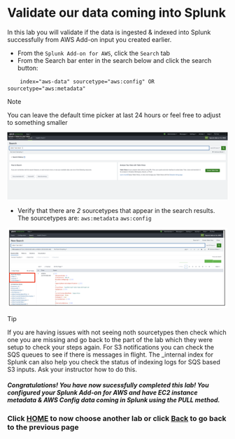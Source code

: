 # Validate our data coming into Splunk
In this lab you will validate if the data is ingested & indexed into Splunk successfully from AWS Add-on input you created earlier.

- From the `Splunk Add-on for AWS`, click the `Search` tab
- From the Search bar enter in the search below and click the search button:

```text
    index="aws-data" sourcetype="aws:config" OR sourcetype="aws:metadata"
```

>[!NOTE]
>You can leave the default time picker at last 24 hours or feel free to adjust to something smaller

![image_tag](/static/10_awsaddon/validate_data/Image_1.png)


- Verify that there are *2* sourcetypes that appear in the search results. The sourcetypes are:
    `aws:metadata`
    `aws:config`

![image_tag](/static/10_awsaddon/validate_data/Image_2.png)

>[!TIP]
>If you are having issues with not seeing noth sourcetypes then check which one  you are missing and go back to the part of the lab which they were setup to check your steps again. For S3 notifications you can check the SQS queues to see if there is messages in flight. The _internal index for Splunk can also help you check the status of indexing logs for SQS based S3 inputs. Ask your instructor how to do this. 

##### Congratulations! You have now sucessfully completed this lab! You configured your Splunk Add-on for AWS and have EC2 instance metadata & AWS Config data coming in Splunk using the PULL method. 

### Click <a>[HOME](/README.md)</a> to now choose another lab or click <a>[Back](/content/Lab1_awsaddon/setup_add_on.md) to go back to the previous page</a>